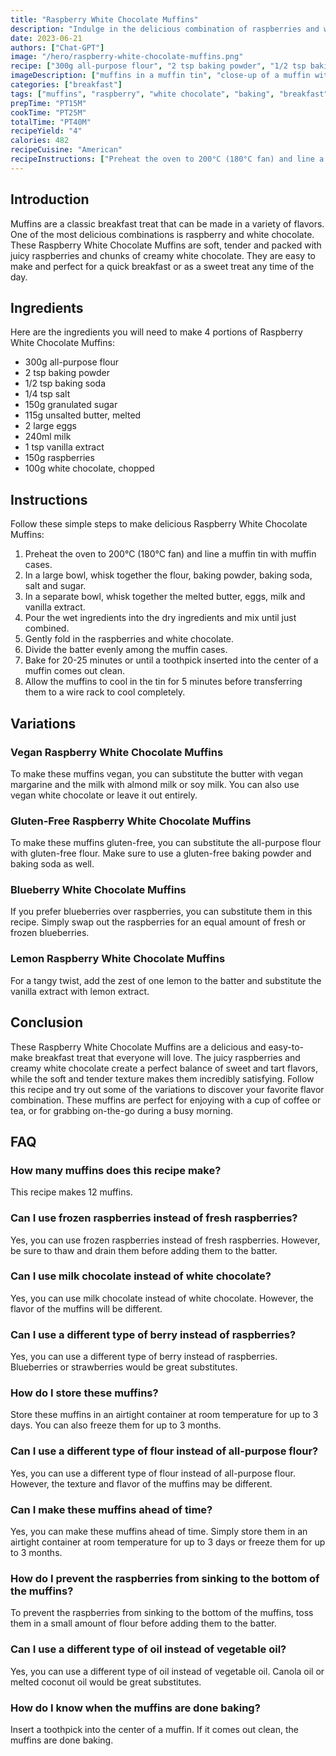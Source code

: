 ```yaml
---
title: "Raspberry White Chocolate Muffins"
description: "Indulge in the delicious combination of raspberries and white chocolate with these easy-to-make muffins. Perfect for breakfast or as a sweet treat any time of the day!"
date: 2023-06-21
authors: ["Chat-GPT"]
image: "/hero/raspberry-white-chocolate-muffins.png"
recipe: ["300g all-purpose flour", "2 tsp baking powder", "1/2 tsp baking soda", "1/4 tsp salt", "150g granulated sugar", "115g unsalted butter, melted", "2 large eggs", "240ml milk", "1 tsp vanilla extract", "150g raspberries", "100g white chocolate, chopped"]
imageDescription: ["muffins in a muffin tin", "close-up of a muffin with raspberries and white chocolate chips", "a stack of muffins on a plate", "a bite taken out of a muffin showing the raspberry center"]
categories: ["breakfast"]
tags: ["muffins", "raspberry", "white chocolate", "baking", "breakfast"]
prepTime: "PT15M"
cookTime: "PT25M"
totalTime: "PT40M"
recipeYield: "4"
calories: 482
recipeCuisine: "American"
recipeInstructions: ["Preheat the oven to 200°C (180°C fan) and line a muffin tin with muffin cases.", "In a large bowl, whisk together the flour, baking powder, baking soda, salt and sugar.", "In a separate bowl, whisk together the melted butter, eggs, milk and vanilla extract.", "Pour the wet ingredients into the dry ingredients and mix until just combined.", "Gently fold in the raspberries and white chocolate.", "Divide the batter evenly among the muffin cases.", "Bake for 20-25 minutes or until a toothpick inserted into the center of a muffin comes out clean.", "Allow the muffins to cool in the tin for 5 minutes before transferring them to a wire rack to cool completely." ]
---
```


## Introduction
Muffins are a classic breakfast treat that can be made in a variety of flavors. One of the most delicious combinations is raspberry and white chocolate. These Raspberry White Chocolate Muffins are soft, tender and packed with juicy raspberries and chunks of creamy white chocolate. They are easy to make and perfect for a quick breakfast or as a sweet treat any time of the day.

## Ingredients
Here are the ingredients you will need to make 4 portions of Raspberry White Chocolate Muffins:

- 300g all-purpose flour
- 2 tsp baking powder
- 1/2 tsp baking soda
- 1/4 tsp salt
- 150g granulated sugar
- 115g unsalted butter, melted
- 2 large eggs
- 240ml milk
- 1 tsp vanilla extract
- 150g raspberries
- 100g white chocolate, chopped

## Instructions
Follow these simple steps to make delicious Raspberry White Chocolate Muffins:

1. Preheat the oven to 200°C (180°C fan) and line a muffin tin with muffin cases.
2. In a large bowl, whisk together the flour, baking powder, baking soda, salt and sugar.
3. In a separate bowl, whisk together the melted butter, eggs, milk and vanilla extract.
4. Pour the wet ingredients into the dry ingredients and mix until just combined.
5. Gently fold in the raspberries and white chocolate.
6. Divide the batter evenly among the muffin cases.
7. Bake for 20-25 minutes or until a toothpick inserted into the center of a muffin comes out clean.
8. Allow the muffins to cool in the tin for 5 minutes before transferring them to a wire rack to cool completely.

## Variations

### Vegan Raspberry White Chocolate Muffins
To make these muffins vegan, you can substitute the butter with vegan margarine and the milk with almond milk or soy milk. You can also use vegan white chocolate or leave it out entirely.

### Gluten-Free Raspberry White Chocolate Muffins
To make these muffins gluten-free, you can substitute the all-purpose flour with gluten-free flour. Make sure to use a gluten-free baking powder and baking soda as well.

### Blueberry White Chocolate Muffins
If you prefer blueberries over raspberries, you can substitute them in this recipe. Simply swap out the raspberries for an equal amount of fresh or frozen blueberries.

### Lemon Raspberry White Chocolate Muffins
For a tangy twist, add the zest of one lemon to the batter and substitute the vanilla extract with lemon extract.

## Conclusion
These Raspberry White Chocolate Muffins are a delicious and easy-to-make breakfast treat that everyone will love. The juicy raspberries and creamy white chocolate create a perfect balance of sweet and tart flavors, while the soft and tender texture makes them incredibly satisfying. Follow this recipe and try out some of the variations to discover your favorite flavor combination. These muffins are perfect for enjoying with a cup of coffee or tea, or for grabbing on-the-go during a busy morning.

## FAQ

### How many muffins does this recipe make?

This recipe makes 12 muffins.

### Can I use frozen raspberries instead of fresh raspberries?

Yes, you can use frozen raspberries instead of fresh raspberries. However, be sure to thaw and drain them before adding them to the batter.

### Can I use milk chocolate instead of white chocolate?

Yes, you can use milk chocolate instead of white chocolate. However, the flavor of the muffins will be different.

### Can I use a different type of berry instead of raspberries?

Yes, you can use a different type of berry instead of raspberries. Blueberries or strawberries would be great substitutes.

### How do I store these muffins?

Store these muffins in an airtight container at room temperature for up to 3 days. You can also freeze them for up to 3 months.

### Can I use a different type of flour instead of all-purpose flour?

Yes, you can use a different type of flour instead of all-purpose flour. However, the texture and flavor of the muffins may be different.

### Can I make these muffins ahead of time?

Yes, you can make these muffins ahead of time. Simply store them in an airtight container at room temperature for up to 3 days or freeze them for up to 3 months.

### How do I prevent the raspberries from sinking to the bottom of the muffins?

To prevent the raspberries from sinking to the bottom of the muffins, toss them in a small amount of flour before adding them to the batter.

### Can I use a different type of oil instead of vegetable oil?

Yes, you can use a different type of oil instead of vegetable oil. Canola oil or melted coconut oil would be great substitutes.

### How do I know when the muffins are done baking?

Insert a toothpick into the center of a muffin. If it comes out clean, the muffins are done baking.